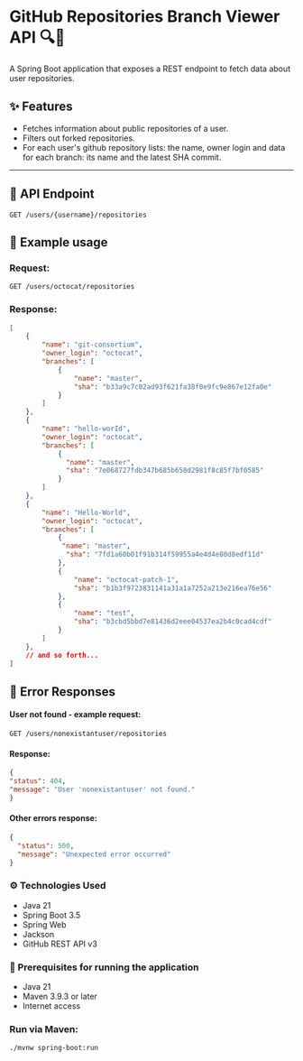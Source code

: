 # GitHub Repositories Branch Viewer API 🔍🐙

A Spring Boot application that exposes a REST endpoint to fetch data about user repositories.

## ✨ Features

- Fetches information about public repositories of a user.
- Filters out forked repositories.
- For each user's github repository lists:
  the name, owner login and data for each branch: its name and the latest SHA commit.

---

## 🔗 API Endpoint

```http
GET /users/{username}/repositories
```

## 🧠 Example usage

### Request:

```http
GET /users/octocat/repositories
```


### Response:
```json
[
    {
        "name": "git-consortium",
        "owner_login": "octocat",
        "branches": [
            {
                "name": "master",
                "sha": "b33a9c7c02ad93f621fa38f0e9fc9e867e12fa0e"
            }
        ]
    },
    {
        "name": "hello-worId",
        "owner_login": "octocat",
        "branches": [
            {
              "name": "master",
              "sha": "7e068727fdb347b685b658d2981f8c85f7bf0585"
            }
        ]
    },
    {
        "name": "Hello-World",
        "owner_login": "octocat",
        "branches": [
            {
             "name": "master",
              "sha": "7fd1a60b01f91b314f59955a4e4d4e80d8edf11d"
            },
            {
                "name": "octocat-patch-1",
                "sha": "b1b3f9723831141a31a1a7252a213e216ea76e56"
            },
            {
                "name": "test",
                "sha": "b3cbd5bbd7e81436d2eee04537ea2b4c0cad4cdf"
            }
        ]
    },
    // and so forth...
]
```

## 🧯 Error Responses

#### User not found - example request:
```
GET /users/nonexistantuser/repositories
```
#### Response:
```json
{
"status": 404,
"message": "User 'nonexistantuser' not found."
}
```

#### Other errors response:

```json
{
  "status": 500,
  "message": "Unexpected error occurred"
}
```

### ⚙️ Technologies Used
- Java 21
- Spring Boot 3.5
- Spring Web
- Jackson
- GitHub REST API v3

### 🚀 Prerequisites for running the application

- Java 21
- Maven 3.9.3 or later
- Internet access

### Run via Maven:
```
./mvnw spring-boot:run
```
